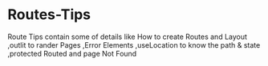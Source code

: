 # Routes-Tips
Route Tips contain  some of details like How to create Routes and Layout ,outlit to rander Pages ,Error Elements ,useLocation to know the path &amp; state ,protected Routed and page Not Found 
